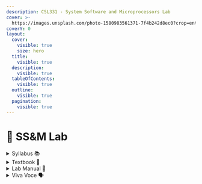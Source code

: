 ```yaml
---
description: CSL331 - System Software and Microprocessors Lab
cover: >-
  https://images.unsplash.com/photo-1580983561371-7f4b242d8ec0?crop=entropy&cs=srgb&fm=jpg&ixid=M3wxOTcwMjR8MHwxfHNlYXJjaHwxfHxzb2Z0d2FyZSUyMGFuZCUyMG1pY3JvcHJvY2Vzc29yfGVufDB8fHx8MTcxOTA1MzA4OXww&ixlib=rb-4.0.3&q=85
coverY: 0
layout:
  cover:
    visible: true
    size: hero
  title:
    visible: true
  description:
    visible: true
  tableOfContents:
    visible: true
  outline:
    visible: true
  pagination:
    visible: true
---
```


# 🥼 SS\&M Lab

<details>

<summary>Syllabus 📚</summary>

[CSL331](https://drive.google.com/file/d/1vDK0cKqT9\_71hoBnZURAZ0Exz2MAPiFA/view?usp=drive\_link)👈

</details>

<details>

<summary>Textbook 📖</summary>

[SS\&M Lab Textbook](https://drive.google.com/drive/folders/18juSZArI4yRVtiKnUki5r33ZC6YUhrQ7?usp=drive\_link)👈

</details>

<details>

<summary>Lab Manual 📔</summary>

[SS\&M Record](https://drive.google.com/drive/folders/1FxbwnbgCy2TEX-OZcLOXPWkx4zZb2AB5?usp=drive\_link) 👈

</details>

<details>

<summary>Viva Voce 🗣️</summary>

[SS\&M Viva Qs](https://drive.google.com/drive/folders/1PU0ney8ulhYkNljRh9YandphS74NuOXR?usp=drive\_link) 👈

</details>
